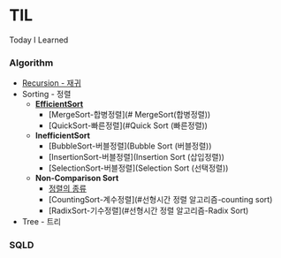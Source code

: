 # TIL
Today I Learned



### Algorithm

- [Recursion - 재귀](https://github.com/ririkat/TIL/tree/master/Algorithm/Recursion-재귀%20알고리즘)
- Sorting - 정렬
  - [**EfficientSort**]()
    - [MergeSort-합병정렬](# MergeSort(합병정렬))
    - [QuickSort-빠른정렬](#Quick Sort (빠른정렬))
  - **InefficientSort**
    - [BubbleSort-버블정렬](Bubble Sort (버블정렬))
    - [InsertionSort-버블정렬](Insertion Sort (삽입정렬))
    - [SelectionSort-버블정렬](Selection Sort (선택정렬))
  - **Non-Comparison Sort**
    - [정렬의 종류](#)
    - [CountingSort-계수정렬](#선형시간 정렬 알고리즘-counting sort)
    - [RadixSort-기수정렬](#선형시간 정렬 알고리즘-Radix Sort)
- Tree - 트리

### SQLD

